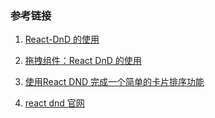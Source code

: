 ### 参考链接
1. [React-DnD 的使用](https://segmentfault.com/a/1190000004006185?_ea=457266#articleHeader1)

2. [拖拽组件：React DnD 的使用](https://juejin.im/post/5aebbdedf265da0ba469a56f)

3. [使用React DND 完成一个简单的卡片排序功能](https://segmentfault.com/a/1190000017047885)

4. [react dnd 官网](https://react-dnd.github.io/react-dnd/about)
